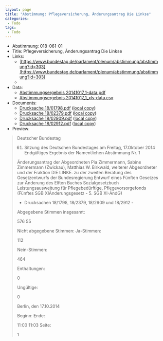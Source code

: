 ```yaml
---
layout: page
title: "Abstimmung: Pflegeversicherung, Änderungsantrag Die Linkse"
categories:
 - Todo
tags:
 - Todo
---
```


* Abstimmung: 018-061-01
* Title: Pflegeversicherung, Änderungsantrag Die Linkse
* Links: 
    * [https://www.bundestag.de/parlament/plenum/abstimmung/abstimmung?id=303](https://www.bundestag.de/parlament/plenum/abstimmung/abstimmung?id=303)
    * 
* Data: 
    * [Abstimmungsergebnis 20141017_1-data.pdf](/res/abstimmungsliste/20141017_1-data.pdf)
    * [Abstimmungsergebnis 20141017_1_xls-data.csv](/res/abstimmungsliste/analyses/20141017_1_xls-data.csv)
* Documents: 
    * [Drucksache 18/01798.pdf](http://dip21.bundestag.de/dip21/btd/18/017/1801798.pdf) ([local copy](/res/abstimmungsdaten/018-061-01/1801798.pdf))
    * [Drucksache 18/02379.pdf](http://dip21.bundestag.de/dip21/btd/18/023/1802379.pdf) ([local copy](/res/abstimmungsdaten/018-061-01/1802379.pdf))
    * [Drucksache 18/02909.pdf](http://dip21.bundestag.de/dip21/btd/18/029/1802909.pdf) ([local copy](/res/abstimmungsdaten/018-061-01/1802909.pdf))
    * [Drucksache 18/02912.pdf](http://dip21.bundestag.de/dip21/btd/18/029/1802912.pdf) ([local copy](/res/abstimmungsdaten/018-061-01/1802912.pdf))
* Preview: 
> Deutscher Bundestag
> 
> 61. Sitzung des Deutschen Bundestages
> am Freitag, 17.Oktober 2014
> Endgültiges Ergebnis der Namentlichen Abstimmung Nr. 1
> 
> Änderungsantrag der Abgeordneten Pia Zimmermann, Sabine Zimmermann (Zwickau),
> Matthias W. Birkwald, weiterer Abgeordneter und der Fraktion DIE LINKE.
> zu der zweiten Beratung des Gesetzentwurfs der Bundesregierung
> Entwurf eines Fünften Gesetzes zur Änderung des Elften Buches Sozialgesetzbuch Leistungsausweitung für Pflegebedürftige, Pflegevorsorgefonds (Fünftes SGB XIÄnderungsgesetz - 5. SGB XI-ÄndG)
> - Drucksachen 18/1798, 18/2379, 18/2909 und 18/2912 -
> 
> Abgegebene Stimmen insgesamt:
> 
> 576
> 55
> 
> Nicht abgegebene Stimmen:
> Ja-Stimmen:
> 
> 112
> 
> Nein-Stimmen:
> 
> 464
> 
> Enthaltungen:
> 
> 0
> 
> Ungültige:
> 
> 0
> 
> Berlin, den 17.10.2014
> 
> Beginn:
> Ende:
> 
> 11:00
> 11:03
> Seite:
> 
> 1
> 
> 
